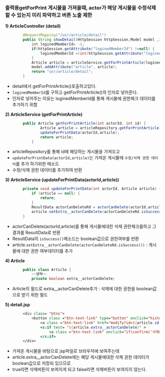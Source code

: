 ### 출력용getForPrint 게시물을 가져올때, actor가 해당 게시물을 수정삭제 할 수 있는지 미리 파악하고 버튼 노출 제한

**1\) ArticleController (detail)**

```java
        @RequestMapping("/usr/article/detail")
        public String showDetail(HttpSession httpSession,Model model ,int id) {
            int loginedMemberId= -1;
            if(httpSession.getAttribute("loginedMemberId") !=null) {
                loginedMemberId =(int)httpSession.getAttribute("loginedMemberId");
            }
            Article article = articleService.getForPrintArticle(loginedMemberId,id);
            model.addAttribute("article", article);
            return "usr/article/detail";
        }
```

- detail에서 getForPrintArticle()호출하고있다.
- ```loginedMemberId```를 구하고 getForPrintArticle()의 인자로 넣어준다.
- 인자로 넣어주는 이유는 loginedMemberId를 통해 게시물에 권한체크 데이터를 추가하기 위함

**2\) ArticleService (getForPrintArticle)**

```java
        public Article getForPrintArticle(int actorId, int id) {
                Article article = articleRepository.getForPrintArticle(id);
                updateForPrintData(actorId,article);
                return article;
            }
```

- articleRepository를 통해 id에 해당하는 게시물을 가져오고
- ```updateForPrintData(actorId,article)```는 가져온 게시물에 ```수정/삭제 권한 데이터```를 추가 하기위한 메소드
- 수정/삭제 권한 데이터를 추가하여 반환

**3\) ArticleService (updateForPrintData(actorId,article))**

```java
        private void updateForPrintData(int actorId, Article article) {
            if (article == null) {
                return;
            }
            ResultData actorCanDeleteRd = actorCanDelete(actorId,article);
            article.setExtra__actorCanDelete(actorCanDeleteRd.isSuccess());
        }
```

- actorCanDelete(actorId,article)를 통해 게시물에대한 삭제 권한체크를하고 그결과를 ResultData로 반환
- ResultData의 ```isSuccess()```메소드는 boolean값으로 권한여부를 반환
- article.```setExtra__actorCanDelete(actorCanDeleteRd.isSuccess())``` : 게시물에 대한 권한 여부데이터를 추가

**4\) Article**

```java
        public class Article {
            ~~생략~~
            private boolean extra__actorCanDelete;
```

- Article의 필드로 extra__actorCanDelete추가 : 삭제에 대한 권한을 boolean값으로 받기 위한 필드

**5\) detail.jsp**

```jsp
        <div class= "btns">
            <button class ="btn-text-link" type="button" onclick="history.back()">뒤로가기</button>
                <a class ="btn-text-link" href="modify?id=${article.id }">수정</a>				
                <c:if test= "${article.extra__actorCanDelete}" >
                    <a class ="btn-text-link" onclick="if(confirm('삭제하시겠습니까?') == false) return false;" href="doDelete?id=${article.id }">삭제</a>								
				</c:if>			
		</div>
```

- 가져온 게시물을 바탕으로 jsp파일로 브라우저에 보여주는데
- article.extra__actorCanDelete에는 해당 게시물에대한 삭제 권한 데이터가 boolean값으로 저장되 있으므로
- true라면 삭제버튼이 보여지게 되고 false라면 삭제버튼이 보여지지 않는다.

